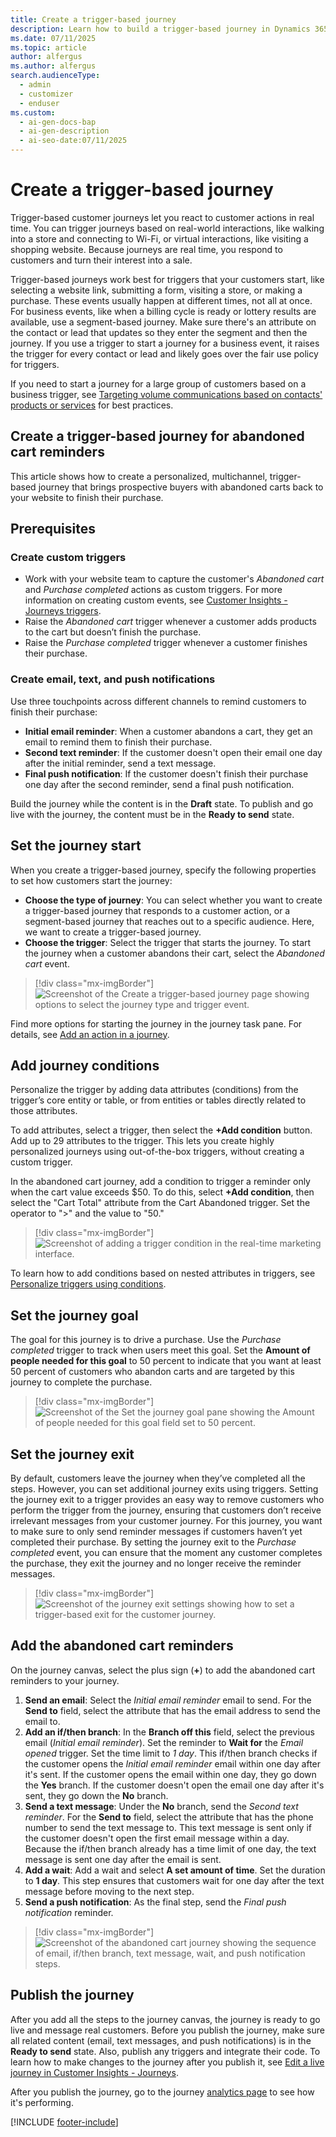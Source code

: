 ```yaml
---
title: Create a trigger-based journey
description: Learn how to build a trigger-based journey in Dynamics 365 Customer Insights. Set up real-time responses to customer actions and drive engagement.
ms.date: 07/11/2025
ms.topic: article
author: alfergus
ms.author: alfergus
search.audienceType:
  - admin
  - customizer
  - enduser
ms.custom:
  - ai-gen-docs-bap
  - ai-gen-description
  - ai-seo-date:07/11/2025
---
```


# Create a trigger-based journey

Trigger-based customer journeys let you react to customer actions in real time. You can trigger journeys based on real-world interactions, like walking into a store and connecting to Wi-Fi, or virtual interactions, like visiting a shopping website. Because journeys are real time, you respond to customers and turn their interest into a sale.

Trigger-based journeys work best for triggers that your customers start, like selecting a website link, submitting a form, visiting a store, or making a purchase. These events usually happen at different times, not all at once. For business events, like when a billing cycle is ready or lottery results are available, use a segment-based journey. Make sure there's an attribute on the contact or lead that updates so they enter the segment and then the journey. If you use a trigger to start a journey for a business event, it raises the trigger for every contact or lead and likely goes over the fair use policy for triggers.

If you need to start a journey for a large group of customers based on a business trigger, see [Targeting volume communications based on contacts' products or services](https://community.dynamics.com/blogs/post/?postid=2928a2b3-684b-f011-877a-7c1e52027a5f) for best practices. 

## Create a trigger-based journey for abandoned cart reminders

This article shows how to create a personalized, multichannel, trigger-based journey that brings prospective buyers with abandoned carts back to your website to finish their purchase.  

## Prerequisites

### Create custom triggers

- Work with your website team to capture the customer's *Abandoned cart* and *Purchase completed* actions as custom triggers. For more information on creating custom events, see [Customer Insights - Journeys triggers](real-time-marketing-triggers.md).
- Raise the *Abandoned cart* trigger whenever a customer adds products to the cart but doesn’t finish the purchase.
- Raise the *Purchase completed* trigger whenever a customer finishes their purchase.

### Create email, text, and push notifications

Use three touchpoints across different channels to remind customers to finish their purchase:

- **Initial email reminder**: When a customer abandons a cart, they get an email to remind them to finish their purchase.
- **Second text reminder**: If the customer doesn't open their email one day after the initial reminder, send a text message.
- **Final push notification**: If the customer doesn't finish their purchase one day after the second reminder, send a final push notification.

Build the journey while the content is in the **Draft** state. To publish and go live with the journey, the content must be in the **Ready to send** state.

## Set the journey start

When you create a trigger-based journey, specify the following properties to set how customers start the journey:

- **Choose the type of journey**: You can select whether you want to create a trigger-based journey that responds to a customer action, or a segment-based journey that reaches out to a specific audience. Here, we want to create a trigger-based journey.
- **Choose the trigger**: Select the trigger that starts the journey. To start the journey when a customer abandons their cart, select the *Abandoned cart* event.

> [!div class="mx-imgBorder"]
> ![Screenshot of the Create a trigger-based journey page showing options to select the journey type and trigger event.](media/real-time-marketing-trigger-based-journey.png "Screenshot of the Create a trigger-based journey page showing options to select the journey type and trigger event.")

Find more options for starting the journey in the journey task pane. For details, see [Add an action in a journey](add-action.md).

## Add journey conditions

Personalize the trigger by adding data attributes (conditions) from the trigger’s core entity or table, or from entities or tables directly related to those attributes.

To add attributes, select a trigger, then select the **+Add condition** button. Add up to 29 attributes to the trigger. This lets you create highly personalized journeys using out-of-the-box triggers, without creating a custom trigger.

In the abandoned cart journey, add a condition to trigger a reminder only when the cart value exceeds $50. To do this, select **+Add condition**, then select the "Cart Total" attribute from the Cart Abandoned trigger. Set the operator to ">" and the value to "50."

> [!div class="mx-imgBorder"]
> ![Screenshot of adding a trigger condition in the real-time marketing interface.](media/real-time-marketing-trigger-attribute.png "Add a trigger condition screenshot")

To learn how to add conditions based on nested attributes in triggers, see [Personalize triggers using conditions](real-time-marketing-personalize-triggers.md).

## Set the journey goal

The goal for this journey is to drive a purchase. Use the *Purchase completed* trigger to track when users meet this goal. Set the **Amount of people needed for this goal** to 50 percent to indicate that you want at least 50 percent of customers who abandon carts and are targeted by this journey to complete the purchase.

> [!div class="mx-imgBorder"]
> ![Screenshot of the Set the journey goal pane showing the Amount of people needed for this goal field set to 50 percent.](media/real-time-marketing-trigger-based-journey-goal.png "Set the journey goal screenshot")

## Set the journey exit

By default, customers leave the journey when they’ve completed all the steps. However, you can set additional journey exits using triggers. Setting the journey exit to a trigger provides an easy way to remove customers who perform the trigger from the journey, ensuring that customers don’t receive irrelevant messages from your customer journey. For this journey, you want to make sure to only send reminder messages if customers haven’t yet completed their purchase. By setting the journey exit to the *Purchase completed* event, you can ensure that the moment any customer completes the purchase, they exit the journey and no longer receive the reminder messages.

> [!div class="mx-imgBorder"]
> ![Screenshot of the journey exit settings showing how to set a trigger-based exit for the customer journey.](media/real-time-marketing-trigger-based-journey-exit.png "Set journey exit screenshot")

## Add the abandoned cart reminders

On the journey canvas, select the plus sign (**+**) to add the abandoned cart reminders to your journey.

1. **Send an email**: Select the *Initial email reminder* email to send. For the **Send to** field, select the attribute that has the email address to send the email to.
1. **Add an if/then branch**: In the **Branch off this** field, select the previous email (*Initial email reminder*). Set the reminder to **Wait for** the *Email opened* trigger. Set the time limit to *1 day*. This if/then branch checks if the customer opens the *Initial email reminder* email within one day after it's sent. If the customer opens the email within one day, they go down the **Yes** branch. If the customer doesn't open the email one day after it's sent, they go down the **No** branch.
1. **Send a text message**: Under the **No** branch, send the *Second text reminder*. For the **Send to** field, select the attribute that has the phone number to send the text message to. This text message is sent only if the customer doesn't open the first email message within a day. Because the if/then branch already has a time limit of one day, the text message is sent one day after the email is sent.
1. **Add a wait**: Add a wait and select **A set amount of time**. Set the duration to **1 day**. This step ensures that customers wait for one day after the text message before moving to the next step.
1. **Send a push notification**: As the final step, send the *Final push notification* reminder.

> [!div class="mx-imgBorder"]
> ![Screenshot of the abandoned cart journey showing the sequence of email, if/then branch, text message, wait, and push notification steps.](media/real-time-marketing-trigger-based-abandoned-cart-journey.png "Abandoned cart journey screenshot")

## Publish the journey

After you add all the steps to the journey canvas, the journey is ready to go live and message real customers. Before you publish the journey, make sure all related content (email, text messages, and push notifications) is in the **Ready to send** state. Also, publish any triggers and integrate their code. To learn how to make changes to the journey after you publish it, see [Edit a live journey in Customer Insights - Journeys](real-time-marketing-edit-journey.md).

After you publish the journey, go to the journey [analytics page](real-time-marketing-analytics.md) to see how it's performing.

[!INCLUDE [footer-include](./includes/footer-banner.md)]
